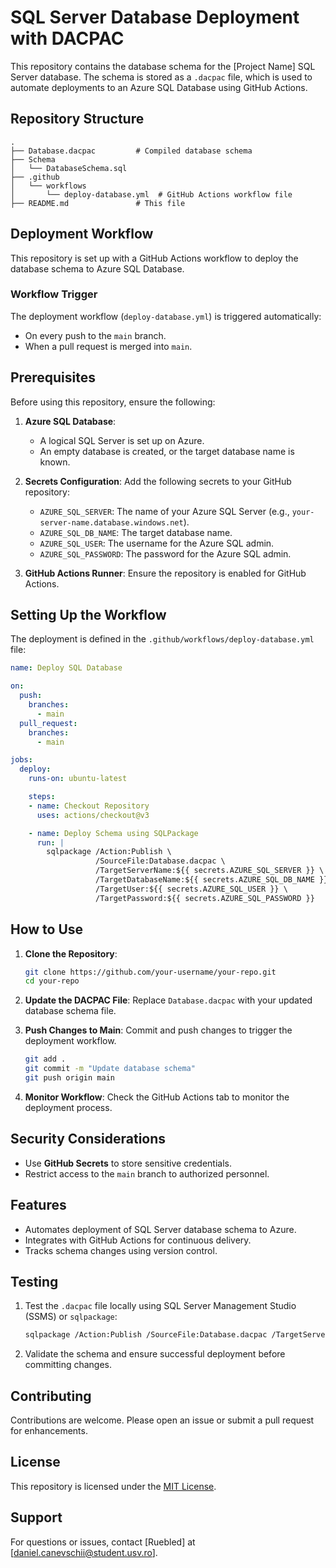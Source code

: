 # SQL Server Database Deployment with DACPAC

This repository contains the database schema for the [Project Name] SQL Server database. The schema is stored as a `.dacpac` file, which is used to automate deployments to an Azure SQL Database using GitHub Actions.

## Repository Structure

```
.
├── Database.dacpac         # Compiled database schema
├── Schema
│   └── DatabaseSchema.sql
├── .github
│   └── workflows
│       └── deploy-database.yml  # GitHub Actions workflow file
├── README.md               # This file
```

## Deployment Workflow

This repository is set up with a GitHub Actions workflow to deploy the database schema to Azure SQL Database.

### Workflow Trigger
The deployment workflow (`deploy-database.yml`) is triggered automatically:
- On every push to the `main` branch.
- When a pull request is merged into `main`.

## Prerequisites

Before using this repository, ensure the following:

1. **Azure SQL Database**:
   - A logical SQL Server is set up on Azure.
   - An empty database is created, or the target database name is known.

2. **Secrets Configuration**:
   Add the following secrets to your GitHub repository:
   - `AZURE_SQL_SERVER`: The name of your Azure SQL Server (e.g., `your-server-name.database.windows.net`).
   - `AZURE_SQL_DB_NAME`: The target database name.
   - `AZURE_SQL_USER`: The username for the Azure SQL admin.
   - `AZURE_SQL_PASSWORD`: The password for the Azure SQL admin.

3. **GitHub Actions Runner**:
   Ensure the repository is enabled for GitHub Actions.

## Setting Up the Workflow

The deployment is defined in the `.github/workflows/deploy-database.yml` file:

```yaml
name: Deploy SQL Database

on:
  push:
    branches:
      - main
  pull_request:
    branches:
      - main

jobs:
  deploy:
    runs-on: ubuntu-latest

    steps:
    - name: Checkout Repository
      uses: actions/checkout@v3

    - name: Deploy Schema using SQLPackage
      run: |
        sqlpackage /Action:Publish \
                   /SourceFile:Database.dacpac \
                   /TargetServerName:${{ secrets.AZURE_SQL_SERVER }} \
                   /TargetDatabaseName:${{ secrets.AZURE_SQL_DB_NAME }} \
                   /TargetUser:${{ secrets.AZURE_SQL_USER }} \
                   /TargetPassword:${{ secrets.AZURE_SQL_PASSWORD }}
```

## How to Use

1. **Clone the Repository**:
   ```bash
   git clone https://github.com/your-username/your-repo.git
   cd your-repo
   ```

2. **Update the DACPAC File**:
   Replace `Database.dacpac` with your updated database schema file.

3. **Push Changes to Main**:
   Commit and push changes to trigger the deployment workflow.
   ```bash
   git add .
   git commit -m "Update database schema"
   git push origin main
   ```

4. **Monitor Workflow**:
   Check the GitHub Actions tab to monitor the deployment process.

## Security Considerations

- Use **GitHub Secrets** to store sensitive credentials.
- Restrict access to the `main` branch to authorized personnel.

## Features

- Automates deployment of SQL Server database schema to Azure.
- Integrates with GitHub Actions for continuous delivery.
- Tracks schema changes using version control.

## Testing

1. Test the `.dacpac` file locally using SQL Server Management Studio (SSMS) or `sqlpackage`:
   ```bash
   sqlpackage /Action:Publish /SourceFile:Database.dacpac /TargetServerName:<ServerName> /TargetDatabaseName:<DatabaseName>
   ```

2. Validate the schema and ensure successful deployment before committing changes.

## Contributing

Contributions are welcome. Please open an issue or submit a pull request for enhancements.

## License

This repository is licensed under the [MIT License](LICENSE).

## Support

For questions or issues, contact [Ruebled] at [daniel.canevschii@student.usv.ro].
